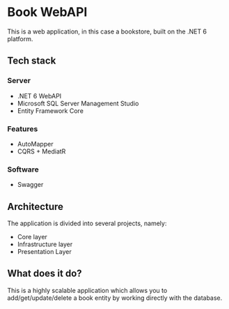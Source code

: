 
# Book WebAPI

This is a web application, in this case a bookstore, built on the .NET 6 platform.

## Tech stack

### Server
- .NET 6 WebAPI
- Microsoft SQL Server Management Studio
- Entity Framework Core

### Features
- AutoMapper
- CQRS + MediatR

### Software
- Swagger

## Architecture

The application is divided into several projects, namely:

- Core layer
- Infrastructure layer
- Presentation Layer


## What does it do?
This is a highly scalable application which allows you to add/get/update/delete a book entity by working directly with the database.
